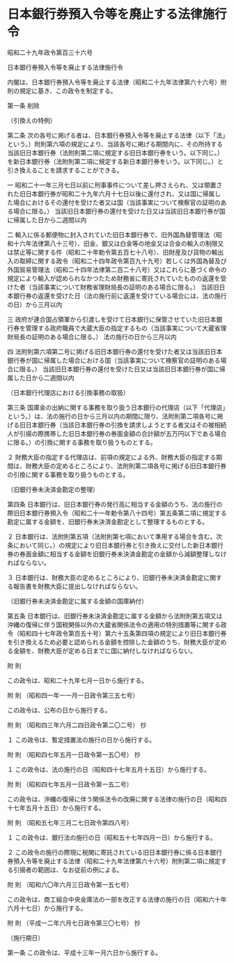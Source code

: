 # 日本銀行券預入令等を廃止する法律施行令

昭和二十九年政令第百三十六号

日本銀行券預入令等を廃止する法律施行令

内閣は、日本銀行券預入令等を廃止する法律（昭和二十九年法律第六十六号）附則の規定に基き、この政令を制定する。

第一条 削除

（引換えの特例）

第二条 次の各号に掲げる者は、日本銀行券預入令等を廃止する法律（以下「法」という。）附則第六項の規定により、当該各号に掲げる期間内に、その所持する当該旧日本銀行券（法附則第二項に規定する旧日本銀行券をいう。以下同じ。）を新日本銀行券（法附則第二項に規定する新日本銀行券をいう。以下同じ。）と引き換えることを請求することができる。

一 昭和二十一年三月七日以前に刑事事件について差し押さえられ、又は領置された旧日本銀行券が昭和二十九年六月十七日以後に還付され、又は国に帰属した場合におけるその還付を受けた者又は国（当該事実について検察官の証明のある場合に限る。） 当該旧日本銀行券の還付を受けた日又は当該旧日本銀行券が国に帰属した日から二週間以内

二 輸入に係る郵便物に封入されていた旧日本銀行券で、旧外国為替管理法（昭和十六年法律第八十三号）、旧金、銀又は白金等の地金又は合金の輸入の制限又は禁止等に関する件（昭和二十年勅令第五百七十八号）、旧財産及び貨物の輸出入の取締に関する政令（昭和二十四年政令第百九十九号）若しくは外国為替及び外国貿易管理法（昭和二十四年法律第二百二十八号）又はこれらに基づく命令の規定により輸入が認められなかつたため財務省に寄託されていたものの返還を受けた者（当該事実について財務省理財局長の証明のある場合に限る。） 当該旧日本銀行券の返還を受けた日（法の施行前に返還を受けている場合には、法の施行の日）から三月以内

三 政府が連合国占領軍から引渡しを受けて日本銀行に保管させていた旧日本銀行券を管理する政府職員で大蔵大臣の指定するもの（当該事実について大蔵省理財局長の証明のある場合に限る。） 法の施行の日から三月以内

四 法附則第六項第二号に掲げる旧日本銀行券の還付を受けた者又は当該旧日本銀行券が国に帰属した場合における国（当該事実について検察官の証明のある場合に限る。） 当該旧日本銀行券の還付を受けた日又は当該旧日本銀行券が国に帰属した日から二週間以内

（日本銀行代理店における引換事務の取扱）

第三条 国庫金の出納に関する事務を取り扱う日本銀行の代理店（以下「代理店」という。）は、法の施行の日から三月以内の期間に限り、法附則第二項各号に掲げる旧日本銀行券（当該日本銀行券の引換を請求しようとする者又はその被相続人が引揚の際携帯した旧日本銀行券の券面金額の合計額が五万円以下である場合に限る。）の引換に関する事務を取り扱うものとする。

２ 財務大臣の指定する代理店は、前項の規定による外、財務大臣の指定する期間は、財務大臣の定めるところにより、法附則第二項各号に掲げる旧日本銀行券の引換に関する事務を取り扱うものとする。

（旧銀行券未決済金勘定の整理）

第四条 日本銀行は、旧日本銀行券の発行高に相当する金額のうち、法の施行の際旧日本銀行券預入令（昭和二十一年勅令第八十四号）第五条第二項に規定する勘定に属する金額を、旧銀行券未決済金勘定として整理するものとする。

２ 日本銀行は、法附則第五項（法附則第七項において準用する場合を含む。次条において同じ。）の規定により旧日本銀行券と引き換えに交付した新日本銀行券の券面金額に相当する金額を旧銀行券未決済金勘定の金額から減額整理しなければならない。

３ 日本銀行は、財務大臣の定めるところにより、旧銀行券未決済金勘定に関する報告書を財務大臣に提出しなければならない。

（旧銀行券未決済金勘定に属する金額の国庫納付）

第五条 日本銀行は、旧銀行券未決済金勘定に属する金額から法附則第五項又は沖縄の復帰に伴う国税関係以外の大蔵省関係法令の適用の特別措置等に関する政令（昭和四十七年政令第百五十号）第六十五条第四項の規定により旧日本銀行券を引き換えるため必要と認められる金額を控除した金額のうち、財務大臣が定める金額を、財務大臣が定める日までに国に納付しなければならない。

附 則

この政令は、昭和二十九年七月一日から施行する。

附 則 （昭和四一年一一月一日政令第三五七号）

この政令は、公布の日から施行する。

附 則 （昭和四三年六月二四日政令第二〇二号） 抄

１ この政令は、暫定措置法の施行の日から施行する。

附 則 （昭和四七年五月一日政令第一五〇号） 抄

１ この政令は、法の施行の日（昭和四十七年五月十五日）から施行する。

附 則 （昭和四七年五月一日政令第一五二号）

この政令は、沖縄の復帰に伴う関係法令の改廃に関する法律の施行の日（昭和四十七年五月十五日）から施行する。

附 則 （昭和五七年三月二七日政令第四八号）

１ この政令は、銀行法の施行の日（昭和五十七年四月一日）から施行する。

２ この政令の施行の際現に税関に寄託されている旧日本銀行券に係る日本銀行券預入令等を廃止する法律（昭和二十九年法律第六十六号）附則第二項に規定する引揚者の範囲は、なお従前の例による。

附 則 （昭和六〇年六月三日政令第一五七号）

この政令は、商工組合中央金庫法の一部を改正する法律の施行の日（昭和六十年六月十七日）から施行する。

附 則 （平成一二年六月七日政令第三〇七号） 抄

（施行期日）

第一条 この政令は、平成十三年一月六日から施行する。
